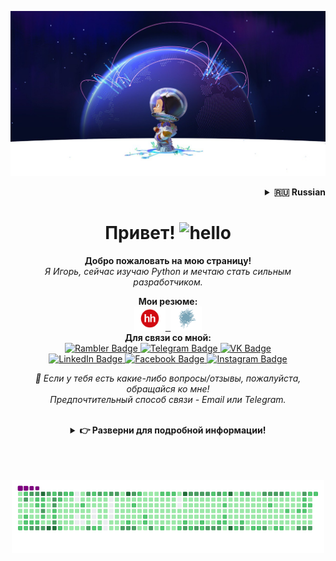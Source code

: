 <!-- Banner -->
<p align="center"><img src="/content/images/Readme-title-image.jpeg" alt="Banner"></p>

<!-- Language selection -->
<details align="right">
    <summary><b>🇷🇺 Russian</b></summary>
    <b><a href="/README.md">🇬🇧 English</a></b>
  </details>


<!-- Title -->
<h1 align="center">Привет! <img alt="hello" img src="/content/wave.gif" width="35"></h1>
<p align="center"><b>Добро пожаловать на мою страницу!</b><br><i>Я Игорь, сейчас изучаю Python и мечтаю стать сильным разработчиком.</i></p>


<!-- CV & Socials -->
<p align="center">
  <b>Мои резюме:</b>
  <br>
  <kbd>
    <!-- <a href="https://cv.hexlet.io/ru/resumes/1379">
      <img src="/content/jobboards/hexlet-logo.svg" width="40" alt="Hexlet CV">
    </a> -->
    <a href="https://krasnodar.hh.ru/applicant/resumes/view?resume=3edd630dff0b3c4ebd0039ed1f36346a734577">
      <img src="/content/jobboards/hh-logo.svg" width="50" alt="HeadHunter CV">
    </a>
    <a href="https://career.habr.com/igor_gakhov">
      <img src="/content/jobboards/habr-career-logo.svg" width="50" alt="Habr CV">
    </a>
  </kbd>
  <br>
  <b>Для связи со мной:</b>
  <br>
    <a href="mailto:gakhov_igor@rambler.ru">
      <img src="https://img.shields.io/badge/-Рамблер-informational.svg?style=for-the-badge&logo=Mail.Ru&logoColor=white" alt="Rambler Badge">
    </a>
    <a href="https://t.me/Igor_Gakhov">
      <img src="https://img.shields.io/badge/-Телеграм-0088cc.svg?style=for-the-badge&logo=telegram&logoColor=white" alt="Telegram Badge">
    </a>
    <a href="https://vk.com/igor_gakhov">
      <img src="https://img.shields.io/badge/-ВКонтакте-%232E87FB.svg?style=for-the-badge&logo=vk&logoColor=white" alt="VK Badge">
    <br>
    </a>
    <a href="https://www.linkedin.com/in/igor-gakhov">
      <img src="https://img.shields.io/badge/-Линкедин-%230078b6.svg?style=for-the-badge&logo=linkedin&logoColor=white" alt="LinkedIn Badge">
    </a>
    <a href="https://www.facebook.com/gakhov.igor">
      <img src="https://img.shields.io/badge/-Фейсбук-1877F2.svg?style=for-the-badge&logo=facebook&logoColor=white" alt="Facebook Badge">
    </a>
    <a href="https://instagram.com/igor_gakhov">
      <img src="https://img.shields.io/badge/-Инстаграм-E4405F.svg?style=for-the-badge&logo=instagram&logoColor=white" alt="Instagram Badge">
    </a>
  <p align="center"><i>💬 Если у тебя есть какие-либо вопросы/отзывы, пожалуйста, обращайся ко мне!<br>Предпочтительный способ связи - Email или Telegram.</i></p>
</p>

<br>

<!-- Outer collapsible -->  
<details>
   <summary align="center"><b>&#128073 Разверни для подробной информации!</b></summary>
  
   <br>


  <!-- About Section -->
  <details>
    <summary><b>&#128100 Обо мне</b></summary>
      <p>
        <img align="right" width="30%" src="/content/images/IgorGakhov.jpg" alt="Photo by Igor Gakhov" />
      </p>
        
  <blockquote>

  В программировании меня мотивирует возможность создавать что-то новое, решать интересные задачи, а также неограниченные возможности для личностного развития и карьерного роста, потому что не люблю застаиваться и превращаться в кисель.
  
  Сейчас интересен Backend и углубление в этом направлении. Выбор был сделан не случайно: Backend - это "мозг" приложения, а мне, как человеку математического склада ума (в школьные годы увлекался математикой, участвовал в олимпиадах), просто нравится работать с данными, систематизировать процессы и строить архитектуру. В планах на будущее - изучение новых языков и инструментов, в том числе Frontend-технологий.

  </blockquote>
    
  ----

  </details>
  <br>


  <!-- Tech Stack Section -->
  <details>
    <summary><b>🛠️ Технический стек</b></summary>

  <br>

  <table>
    <!-- https://simpleicons.org/ -->
    <tr>
      <td>Категория</td>
      <td>Технологии</td>
    </tr>
    <tr>
      <td>Языки</td>
      <td>
        <img title="Python" alt="python" height="25px" src="https://img.shields.io/static/v1?label=&message=Python&color=3C78A9&logo=python&logoColor=FFFFFF" />
        <img title="JavaScript" alt="javascript" height="25px" src="https://img.shields.io/static/v1?label=&message=JavaScript&color=F7DF1E&logo=javascript&logoColor=FFFFFF" />
      </td>
    </tr>
    <tr>
      <td>Фреймворки</td>
      <td>
        <img title="Django & DRF" alt="Django & DRF" height="25px" src="https://img.shields.io/static/v1?label=&message=Django&color=092E20&logo=django&logoColor=FFFFFF" />
        <img title="FastAPI" alt="FastAPI" height="25px" src="https://img.shields.io/static/v1?label=&message=FastAPI&color=009688&logo=fastapi&logoColor=FFFFFF" />
        <img title="Flask" alt="Flask" height="25px" src="https://img.shields.io/static/v1?label=&message=Flask&color=000000&logo=flask&logoColor=FFFFFF" />
      </td>
    </tr>
    <tr>
      <td>Менеджеры</td>
      <td>
        <img title="Poetry" alt="Poetry" height="25px" src="https://img.shields.io/static/v1?label=&message=Poetry&color=60A5FA&logo=poetry&logoColor=FFFFFF" />
        <img title="venv" alt="venv" height="25px" src="https://img.shields.io/static/v1?label=&message=venv&color=3C78A9&logo=pkgsrc&logoColor=FFFFFF" />
        <img title="PIP" alt="PIP" height="25px" src="https://img.shields.io/static/v1?label=&message=PIP&color=3C78A9&logo=pypi&logoColor=FFFFFF" />
      </td>
    </tr>
    <tr>
      <td>Тестирование</td>
      <td>
        <img title="Pytest" alt="Pytest" height="25px" src="https://img.shields.io/static/v1?label=&message=Pytest&color=0A9EDC&logo=pytest&logoColor=FFFFFF" />
        <img title="UnitTest" alt="UnitTest" height="25px" src="https://img.shields.io/static/v1?label=&message=UnitTest&color=6454a3&logo=jekyll&logoColor=FFFFFF" />
      </td>
    </tr>
    <tr>
      <td>Базы данных и ORMs</td>
      <td>
        <img title="PostgreSQL" alt="PostgreSQL" height="25px" src="https://img.shields.io/static/v1?label=&message=PostgreSQL&color=4169E1&logo=postgresql&logoColor=FFFFFF" />
        <img title="SQLite" alt="SQLite" height="25px" src="https://img.shields.io/static/v1?label=&message=SQLite&color=003B57&logo=sqlite&logoColor=FFFFFF" />
        <img title="SQLAlchemy" alt="SQLAlchemy" height="25px" src="https://img.shields.io/static/v1?label=&message=SQLAlchemy&color=cc0f00&logo=academia&logoColor=FFFFFF" />
        <img title="Alembic" alt="Alembic" height="25px" src="https://img.shields.io/static/v1?label=&message=Alembic&color=bed4eb&logo=anilist&logoColor=FFFFFF" />
      </td>
    </tr>
    <tr>
      <td>DevOps</td>
      <td>
        <img title="Docker & Docker Compose" alt="Docker & Docker Compose" height="25px" src="https://img.shields.io/static/v1?label=&message=Docker&color=2496ED&logo=docker&logoColor=FFFFFF" />
      </td>
    </tr>
    <tr>
      <td>Облачные сервисы</td>
      <td>
        <img title="Railway" alt="Railway" height="25px" src="https://img.shields.io/static/v1?label=&message=Railway&color=0B0D0E&logo=railway&logoColor=FFFFFF" />
      </td>
    </tr>
    <tr>
      <td>Окружение и инструменты</td>
      <td>
        <img title="Git" alt="Git" height="25px" src="https://img.shields.io/static/v1?label=&message=Git&color=F05032&logo=git&logoColor=FFFFFF" />
        <img title="GitHub" alt="GitHub" height="25px" src="https://img.shields.io/static/v1?label=&message=GitHub&color=181717&logo=GitHub&logoColor=FFFFFF" />
        <img title="GitHub Actions" alt="GitHub Actions" height="25px" src="https://img.shields.io/static/v1?label=&message=GitHub_Actions&color=2088FF&logo=githubactions&logoColor=FFFFFF" />
        <img title="Ubuntu" alt="Ubuntu" height="25px" src="https://img.shields.io/static/v1?label=&message=Ubuntu&color=E95420&logo=ubuntu&logoColor=FFFFFF" />
        <img title="Bash" alt="Bash" height="25px" src="https://img.shields.io/static/v1?label=&message=Bash&color=4EAA25&logo=gnubash&logoColor=FFFFFF" />
        <img title="Nano editor" alt="Nano" height="25px" src="https://img.shields.io/static/v1?label=&message=Nano&color=4A90E2&logo=nano&logoColor=FFFFFF" />
        <img title="VSCode" alt="VSCode" height="25px" src="https://img.shields.io/static/v1?label=&message=VSCode&color=3da9f2&logo=visualstudiocode&logoColor=FFFFFF" />
        <img title=".ENV" alt="GitHub" height="25px" src="https://img.shields.io/static/v1?label=&message=.env&color=ECD53F&logo=dotenv&logoColor=FFFFFF" />
        <img title="Markdown" alt="Markdown" height="25px" src="https://img.shields.io/static/v1?label=&message=Markdown&color=000000&logo=markdown&logoColor=FFFFFF" />
        <img title="Asciinema" alt="Asciinema" height="25px" src="https://img.shields.io/static/v1?label=&message=Asciinema&color=D40000&logo=asciinema&logoColor=FFFFFF" />
        <img title="CodeClimate" alt="CodeClimate" height="25px" src="https://img.shields.io/static/v1?label=&message=CodeClimate&color=000000&logo=CodeClimate&logoColor=FFFFFF" />
      </td>
    </tr>
    <tr>
      <td>Веб</td>
      <td>
        <img title="HTML5" alt="HTML5" height="25px" src="https://img.shields.io/static/v1?label=&message=HTML5&color=E34F26&logo=html5&logoColor=FFFFFF" />
        <img title="CSS3" alt="CSS3" height="25px" src="https://img.shields.io/static/v1?label=&message=CSS3&color=2496ED&logo=css3&logoColor=FFFFFF" />
        <img title="Bootstrap" alt="Bootstrap" height="25px" src="https://img.shields.io/static/v1?label=&message=Bootstrap&color=7952B3&logo=bootstrap&logoColor=FFFFFF" />
        <img title="JSON" alt="JSON" height="25px" src="https://img.shields.io/static/v1?label=&message=JSON&color=F7DF1E&logo=json&logoColor=FFFFFF" />
        <img title="JWT" alt="JWT" height="25px" src="https://img.shields.io/static/v1?label=&message=JWT&color=000000&logo=jsonwebtokens&logoColor=FFFFFF" />
      </td>
    </tr>
  </table>

  <!-- Смотри **[➡️ полный технический стек](pages/TECH-STACK.md)**, для списка проектов, использующих каждую из вышеперечисленных технологий. -->

  ----

  </details>
  <br>


  <!-- Portfolio Section -->
  <!-- <details>
    <summary><b>🧑‍💻 Портфолио</b></summary>

  <br>



  ----

  </details>
  <br> -->


  <!-- Metrics Section -->
  <details>
    <summary><b>📊 Метрики</b></summary>

  <br>

  <img width="97%" src="http://github-profile-summary-cards.vercel.app/api/cards/profile-details?username=IgorGakhov&width=500&theme=radical" />
  <img width="47%" src="https://github-readme-stats.vercel.app/api?username=IgorGakhov&include_all_commits=true&count_private=true&hide_title=false&custom_title=&show_icons=true&hide_border=true&theme=radical" />
  <img width="50%" src="https://github-readme-streak-stats.herokuapp.com/?user=IgorGakhov&hide_border=true&theme=radical" />

  ----

  </details>
  <br>


  <!-- Recent Activity Section -->
  <details>
    <summary><b>⚡ Недавняя активность</b></summary>

  <br>

  <p><b><i>Последние действия до сегодняшнего дня:</i></b></p>

  <!--RECENT_ACTIVITY:start-->
  <!--RECENT_ACTIVITY:end-->

  <!--RECENT_ACTIVITY:last_update-->
Последнее обновление: Saturday, March 8th, 2025, 4:01:56 AM (GMT+3)
  <!--RECENT_ACTIVITY:last_update_end-->

➡️  **[Больше активности](/locale/ru/pages/RECENT-ACTIVITY.md)**

  ----

  </details>
  <br>

</details>
<br><br><br>


<!-- Snake Section -->   
<p align="center">
  <img width="500" src="/content/github-snake.gif" />
</p>
